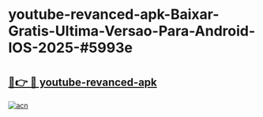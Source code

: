 # youtube-revanced-apk-Baixar-Gratis-Ultima-Versao-Para-Android-IOS-2025-#5993e

# <h2><a href="https://ainizakaria.my?title=youtube-revanced-apk&ref=22M">🔗👉 🔴 youtube-revanced-apk</a></h2>

[![acn](https://github.com/user-attachments/assets/0f9c940e-d8b0-45ae-aac7-cd30a18b3e1c)](https://ainizakaria.my?title=youtube-revanced-apk&ref=22M)

